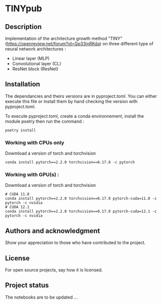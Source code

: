 # TINYpub

## Description
Implementation of the architecture growth method "TINY" (https://openreview.net/forum?id=Qp33jnRKda) on three different type of neural network architectures :
* Linear layer (MLP)
* Convolutional layer (CL)
* ResNet block (ResNet)


## Installation
The dependancies and theirs versions are in pyproject.toml. 
You can either execute this file or install them by hand checking the version with pyproject.toml.

To execute pyproject.toml, create a conda environnement, install the module poetry then run the command :
```
poetry install
```
### Working with CPUs only
Dowmload a version of torch and torchvision
```
conda install pytorch==2.2.0 torchvision==0.17.0 -c pytorch
```
### Working with GPU(s) :
Dowmload a version of torch and torchvision
```
# CUDA 11.8
conda install pytorch==2.2.0 torchvision==0.17.0 pytorch-cuda=11.8 -c pytorch -c nvidia
# CUDA 12.1
conda install pytorch==2.2.0 torchvision==0.17.0 pytorch-cuda=12.1 -c pytorch -c nvidia
```

## Authors and acknowledgment
Show your appreciation to those who have contributed to the project.

## License
For open source projects, say how it is licensed.

## Project status
The notebooks are to be updated ...
